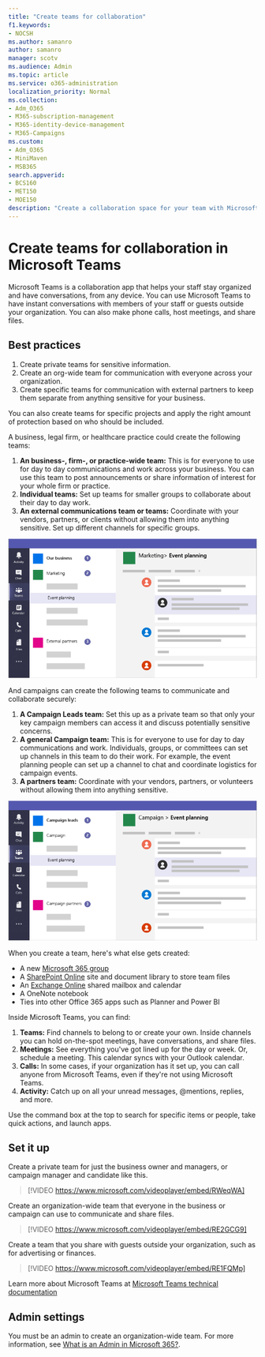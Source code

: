 ```yaml
---
title: "Create teams for collaboration"
f1.keywords:
- NOCSH
ms.author: samanro
author: samanro
manager: scotv
ms.audience: Admin
ms.topic: article
ms.service: o365-administration
localization_priority: Normal
ms.collection: 
- Adm_O365
- M365-subscription-management 
- M365-identity-device-management
- M365-Campaigns
ms.custom:
- Adm_O365
- MiniMaven
- MSB365
search.appverid:
- BCS160
- MET150
- MOE150
description: "Create a collaboration space for your team with Microsoft Teams."
---
```


# Create teams for collaboration in Microsoft Teams

Microsoft Teams is a collaboration app that helps your staff stay organized and have conversations, from any device. You can use Microsoft Teams to have instant conversations with members of your staff or guests outside your organization. You can also make phone calls, host meetings, and share files.

## Best practices

1. Create private teams for sensitive information.
1. Create an org-wide team for communication with everyone across your organization.
1. Create specific teams for communication with external partners to keep them separate from anything sensitive for your business.

You can also create teams for specific projects and apply the right amount of protection based on who should be included.

A business, legal firm, or healthcare practice could create the following teams:

1. **An business-, firm-, or practice-wide team:** This is for everyone to use for day to day communications and work across your business. You can use this team to post announcements or share information of interest for your whole firm or practice.
1. **Individual teams:** Set up teams for smaller groups to collaborate about their day to day work.
1. **An external communications team or teams:** Coordinate with your vendors, partners, or clients without allowing them into anything sensitive. Set up different channels for specific groups.

![Diagram of a Microsoft Teams window with three separate teams to allow for secure communication and collaboration within a business](../media/m365-democracy-teams-business-collab.png)

And campaigns can create the following teams to communicate and collaborate securely:

1. **A Campaign Leads team:** Set this up as a private team so that only your key campaign members can access it and discuss potentially sensitive concerns.
2. **A general Campaign team:** This is for everyone to use for day to day communications and work. Individuals, groups, or committees can set up channels in this team to do their work. For example, the event planning people can set up a channel to chat and coordinate logistics for campaign events.
3. **A partners team:** Coordinate with your vendors, partners, or volunteers without allowing them into anything sensitive.

![Diagram of a Microsoft Teams window with three separate teams to allow for secure communication and collaboration within a campaign](../media/m365-democracy-teams-collab.png)

When you create a team, here's what else gets created:

- A new [Microsoft 365 group](https://docs.microsoft.com/MicrosoftTeams/office-365-groups)
- A [SharePoint Online](https://docs.microsoft.com/MicrosoftTeams/sharepoint-onedrive-interact) site and document library to store team files
- An [Exchange Online](https://docs.microsoft.com/MicrosoftTeams/exchange-teams-interact) shared mailbox and calendar
- A OneNote notebook
- Ties into other Office 365 apps such as Planner and Power BI

Inside Microsoft Teams, you can find:

1. **Teams:** Find channels to belong to or create your own. Inside channels you can hold on-the-spot meetings, have conversations, and share files.
2. **Meetings:** See everything you've got lined up for the day or week. Or, schedule a meeting. This calendar syncs with your Outlook calendar.
3. **Calls:** In some cases, if your organization has it set up, you can call anyone from Microsoft Teams, even if they're not using Microsoft Teams.
4. **Activity:** Catch up on all your unread messages, @mentions, replies, and more.

Use the command box at the top to search for specific items or people, take quick actions, and launch apps.

## Set it up

Create a private team for just the business owner and managers, or campaign manager and candidate like this.

> [!VIDEO https://www.microsoft.com/videoplayer/embed/RWeqWA]

Create an organization-wide team that everyone in the business or campaign can use to communicate and share files.

> [!VIDEO https://www.microsoft.com/videoplayer/embed/RE2GCG9]

Create a team that you share with guests outside your organization, such as for advertising or finances.

> [!VIDEO https://www.microsoft.com/videoplayer/embed/RE1FQMp]

Learn more about Microsoft Teams at [Microsoft Teams technical documentation](https://docs.microsoft.com/microsoftteams/microsoft-teams)

## Admin settings

You must be an admin to create an organization-wide team. For more information, see [What is an Admin in Microsoft 365?](https://support.office.com/article/what-is-an-admin-e123627e-4892-4461-b9aa-1b6d57a5cfa4?ui=en-US&rs=en-US&ad=US).

